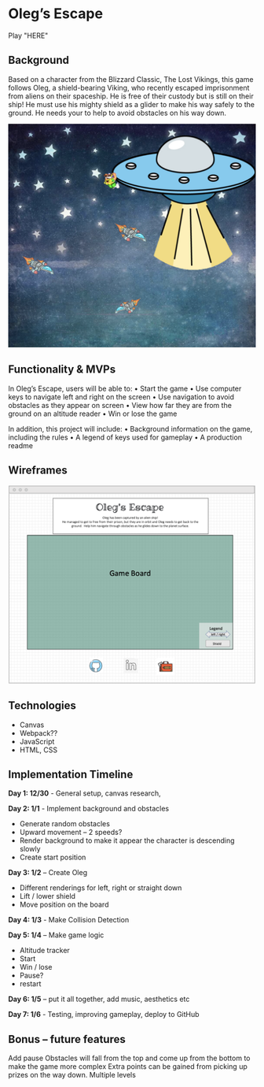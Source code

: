 # Oleg’s Escape

Play "HERE" <link>

## Background 

Based on a character from the Blizzard Classic, The Lost Vikings, this game follows Oleg, a shield-bearing Viking, who recently escaped imprisonment from aliens on their spaceship.  He is free of their custody but is still on their ship!  He must use his mighty shield as a glider to make his way safely to the ground.  He needs your to help to avoid obstacles on his way down.

![scree_grab](images/Screen_Grab.png)

## Functionality & MVPs

In Oleg’s Escape, users will be able to:
•	Start the game
•	Use computer keys to navigate left and right on the screen 
•	Use navigation to avoid obstacles as they appear on screen
•	View how far they are from the ground on an altitude reader
•	Win or lose the game

In addition, this project will include:
•	Background information on the game, including the rules
•	A legend of keys used for gameplay
•	A production readme 






## Wireframes

![wireframe](images/Wireframes.png)

## Technologies

-	Canvas
-	Webpack??
-	JavaScript
-	HTML, CSS

## Implementation Timeline

**Day 1: 12/30** - General setup, canvas research, 

**Day 2:  1/1** - Implement background and obstacles
-	Generate random obstacles 
-   Upward movement – 2 speeds?	
-	Render background to make it appear the character is descending slowly
-	Create start position

**Day 3: 1/2** – Create Oleg
-	Different renderings for left, right or straight down
-	Lift / lower shield 
-	Move position on the board 

**Day 4: 1/3** - Make Collision Detection 

**Day 5:  1/4** – Make game logic
-	Altitude tracker
-	Start
-	Win / lose
-	Pause? 
-	restart

**Day 6:  1/5** – put it all together, add music, aesthetics etc

**Day 7: 1/6** - Testing, improving gameplay, deploy to GitHub

## Bonus – future features
Add pause
Obstacles will fall from the top and come up from the bottom to make the game more complex
Extra points can be gained from picking up prizes on the way down. 
Multiple levels
